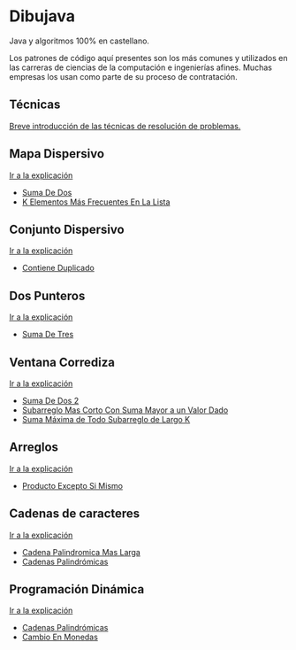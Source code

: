 # Dibujava

Java y algoritmos 100% en castellano.

Los patrones de código aquí presentes son los más comunes y utilizados en las carreras de ciencias de la computación e ingenierías afines.
Muchas empresas los usan como parte de su proceso de contratación.

## Técnicas

[Breve introducción de las técnicas de resolución de problemas.
](tecnicas.md)

## Mapa Dispersivo

[Ir a la explicación](src%2Fmain%2Fjava%2Fcom%2Fzurcacielos%2Falgoritmos%2Fmapadispersivo%2Freadme.md)

- [Suma De Dos](src%2Fmain%2Fjava%2Fcom%2Fzurcacielos%2Falgoritmos%2Fmapadispersivo%2FSumaDeDos.java)
- [K Elementos Más Frecuentes En La Lista](src%2Fmain%2Fjava%2Fcom%2Fzurcacielos%2Falgoritmos%2Fmapadispersivo%2FKElementosMasFrecuentesEnLaLista.java)

## Conjunto Dispersivo

[Ir a la explicación](src%2Fmain%2Fjava%2Fcom%2Fzurcacielos%2Falgoritmos%2Fconjuntodispersivo%2Freadme.md)

- [Contiene Duplicado](src%2Fmain%2Fjava%2Fcom%2Fzurcacielos%2Falgoritmos%2Fconjuntodispersivo%2FContieneDuplicado.java)

## Dos Punteros

[Ir a la explicación](src%2Fmain%2Fjava%2Fcom%2Fzurcacielos%2Falgoritmos%2Fdospunteros%2Freadme.md)
- [Suma De Tres](src%2Fmain%2Fjava%2Fcom%2Fzurcacielos%2Falgoritmos%2Fdospunteros%2FSumaDe3.java)


## Ventana Corrediza

[Ir a la explicación](src%2Fmain%2Fjava%2Fcom%2Fzurcacielos%2Falgoritmos%2Fventanacorrediza%2Freadme.md)
- [Suma De Dos 2](src%2Fmain%2Fjava%2Fcom%2Fzurcacielos%2Falgoritmos%2Fventanacorrediza%2FSumaDeDos2.java)
- [Subarreglo Mas Corto Con Suma Mayor a un Valor Dado](src%2Fmain%2Fjava%2Fcom%2Fzurcacielos%2Falgoritmos%2Fventanacorrediza%2FSubarregloMasCortoConSumaMayorAUnValorDado.java)
- [Suma Máxima de Todo Subarreglo de Largo K](src%2Fmain%2Fjava%2Fcom%2Fzurcacielos%2Falgoritmos%2Fventanacorrediza%2FSumaMaximaDeTodoSubArregloDeLargoK.java)

## Arreglos

[Ir a la explicación](src%2Fmain%2Fjava%2Fcom%2Fzurcacielos%2Falgoritmos%2Fmedio%2Freadme.md)

- [Producto Excepto Si Mismo](src%2Fmain%2Fjava%2Fcom%2Fzurcacielos%2Falgoritmos%2Farreglo%2FProductoExceptoSiMismo.java)

## Cadenas de caracteres
[Ir a la explicación](src%2Fmain%2Fjava%2Fcom%2Fzurcacielos%2Falgoritmos%2Fcadena%2Freadme.md)

- [Cadena Palindromica Mas Larga](src%2Fmain%2Fjava%2Fcom%2Fzurcacielos%2Falgoritmos%2Fcadena%2FCadenaPalindromicaMasLarga.java)
- [Cadenas Palindrómicas](src%2Fmain%2Fjava%2Fcom%2Fzurcacielos%2Falgoritmos%2Fcadena%2FCadenasPalindromicas.java)

## Programación Dinámica

[Ir a la explicación](src%2Fmain%2Fjava%2Fcom%2Fzurcacielos%2Falgoritmos%2Fprogramaciondinamica%2Freadme.md)

- [Cadenas Palindrómicas](src%2Fmain%2Fjava%2Fcom%2Fzurcacielos%2Falgoritmos%2Fprogramaciondinamica%2FCadenasPalindromicas.java)
- [Cambio En Monedas](src%2Fmain%2Fjava%2Fcom%2Fzurcacielos%2Falgoritmos%2Fprogramaciondinamica%2FCambioEnMonedas.java)